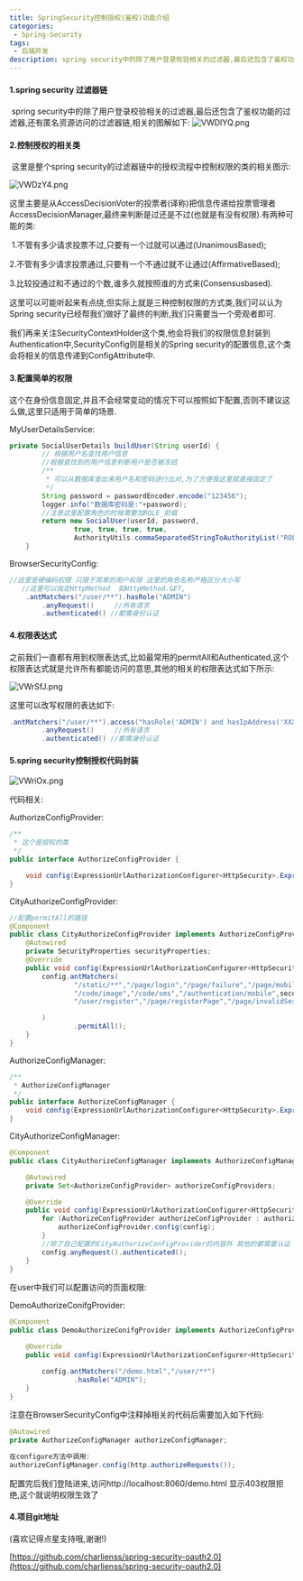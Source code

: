 ```yaml
---
title: SpringSecurity控制授权(鉴权)功能介绍
categories:
 - Spring-Security
tags:
 - 后端开发
description: spring security中的除了用户登录校验相关的过滤器,最后还包含了鉴权功能的过滤器,还有匿名资源访问的过滤器链,相关的图解如下...
---
```


#### 1.spring security 过滤器链

​	spring security中的除了用户登录校验相关的过滤器,最后还包含了鉴权功能的过滤器,还有匿名资源访问的过滤器链,相关的图解如下:
![VWDIYQ.png](https://s2.ax1x.com/2019/06/12/VWDIYQ.png)

#### 2.控制授权的相关类

​	这里是整个spring security的过滤器链中的授权流程中控制权限的类的相关图示:

![VWDzY4.png](https://s2.ax1x.com/2019/06/12/VWDzY4.png)

​	这里主要是从AccessDecisionVoter的投票者(译称)把信息传递给投票管理者AccessDecisionManager,最终来判断是过还是不过(也就是有没有权限).有两种可能的类:

​	1.不管有多少请求投票不过,只要有一个过就可以通过(UnanimousBased);

​	2.不管有多少请求投票通过,只要有一个不通过就不让通过(AffirmativeBased);

​	3.比较投通过和不通过的个数,谁多久就按照谁的方式来(Consensusbased).

​	这里可以可能听起来有点绕,但实际上就是三种控制权限的方式类,我们可以认为Spring security已经帮我们做好了最终的判断,我们只需要当一个旁观者即可.

​	我们再来关注SecurityContextHolder这个类,他会将我们的权限信息封装到Authentication中,SecurityConfig则是相关的Spring security的配置信息,这个类会将相关的信息传递到ConfigAttribute中.

#### 3.配置简单的权限

​	这个在身份信息固定,并且不会经常变动的情况下可以按照如下配置,否则不建议这么做,这里只适用于简单的场景.

MyUserDetailsService:

```java
private SocialUserDetails buildUser(String userId) {
		// 根据用户名查找用户信息
		//根据查找到的用户信息判断用户是否被冻结
		/**
		 * 可以从数据库查出来用户名和密码进行比对,为了方便我这里就直接固定了
		 */
		String password = passwordEncoder.encode("123456");
		logger.info("数据库密码是:"+password);
		//注意这里配置角色的时候需要加ROLE_前缀
		return new SocialUser(userId, password,
				true, true, true, true,
				AuthorityUtils.commaSeparatedStringToAuthorityList("ROLE_ADMIN"));
	}
```

BrowserSecurityConfig:

```java
//这里是硬编码权限 只限于简单的用户权限 这里的角色名称严格区分大小写
   //这里可以指定HttpMethod  如HttpMethod.GET,
    .antMatchers("/user/**").hasRole("ADMIN")
        .anyRequest()     //所有请求
        .authenticated() //都需身份认证
```

#### 4.权限表达式

​	之前我们一直都有用到权限表达式,比如最常用的permitAll和Authenticated,这个权限表达式就是允许所有都能访问的意思,其他的相关的权限表达式如下所示:

![VWrSfJ.png](https://s2.ax1x.com/2019/06/12/VWrSfJ.png)

这里可以改写权限的表达如下:

```java
.antMatchers("/user/**").access("hasRole('ADMIN') and hasIpAddress('XXXXXX')")
        .anyRequest()     //所有请求
        .authenticated() //都需身份认证
```

#### 5.spring security控制授权代码封装

![VWriOx.png](https://s2.ax1x.com/2019/06/13/VWriOx.png)

代码相关:

AuthorizeConfigProvider:

```java
/**
 * 这个是授权的类
 */
public interface AuthorizeConfigProvider {

    void config(ExpressionUrlAuthorizationConfigurer<HttpSecurity>.ExpressionInterceptUrlRegistry config);
}
```

CityAuthorizeConfigProvider:

```java
//配置permitAll的路径
@Component
public class CityAuthorizeConfigProvider implements AuthorizeConfigProvider {
    @Autowired
    private SecurityProperties securityProperties;
    @Override
    public void config(ExpressionUrlAuthorizationConfigurer<HttpSecurity>.ExpressionInterceptUrlRegistry config) {
        config.antMatchers(
                "/static/**","/page/login","/page/failure","/page/mobilePage",
                "/code/image","/code/sms","/authentication/mobile",securityProperties.getBrower().getSignUPUrl(),
                "/user/register","/page/registerPage","/page/invalidSession","/page/logoutSuccess",securityProperties.getBrower().getSignOutUrl()

        )
                .permitAll();
    }
}
```

AuthorizeConfigManager:

```java
/**
 * AuthorizeConfigManager
 */
public interface AuthorizeConfigManager {
    void config(ExpressionUrlAuthorizationConfigurer<HttpSecurity>.ExpressionInterceptUrlRegistry config);
}
```

CityAuthorizeConfigManager:

```java
@Component
public class CityAuthorizeConfigManager implements AuthorizeConfigManager  {

    @Autowired
    private Set<AuthorizeConfigProvider> authorizeConfigProviders;

    @Override
    public void config(ExpressionUrlAuthorizationConfigurer<HttpSecurity>.ExpressionInterceptUrlRegistry config) {
        for (AuthorizeConfigProvider authorizeConfigProvider : authorizeConfigProviders) {
            authorizeConfigProvider.config(config);
        }
        //除了自己配置的CityAuthorizeConfigProvider的内容外 其他的都需要认证
        config.anyRequest().authenticated();
    }
}
```

在user中我们可以配置访问的页面权限:

DemoAuthorizeConifgProvider:

```java
@Component
public class DemoAuthorizeConifgProvider implements AuthorizeConfigProvider {

    @Override
    public void config(ExpressionUrlAuthorizationConfigurer<HttpSecurity>.ExpressionInterceptUrlRegistry config) {

        config.antMatchers("/demo.html","/user/**")
                .hasRole("ADMIN");
    }
}
```

注意在BrowserSecurityConfig中注释掉相关的代码后需要加入如下代码:

```java
@Autowired
private AuthorizeConfigManager authorizeConfigManager;

在configure方法中调用:
authorizeConfigManager.config(http.authorizeRequests());
```

配置完后我们登陆进来,访问http://localhost:8060/demo.html 显示403权限拒绝,这个就说明权限生效了

#### 4.项目git地址

(喜欢记得点星支持哦,谢谢!)

[https://github.com/charlienss/spring-security-oauth2.0](https://github.com/charlienss/spring-security-oauth2.0)